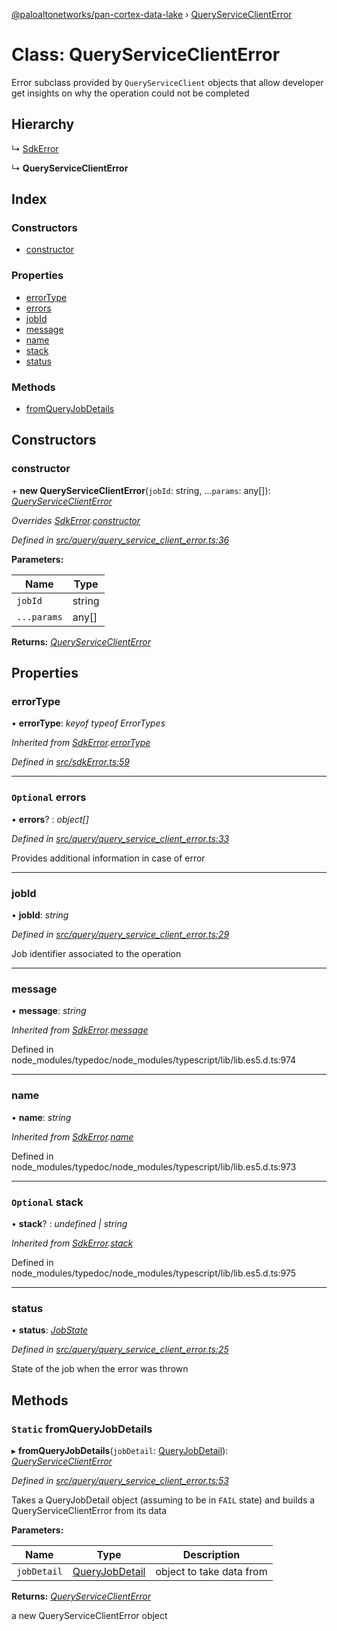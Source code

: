 [@paloaltonetworks/pan-cortex-data-lake](../README.md) › [QueryServiceClientError](queryserviceclienterror.md)

# Class: QueryServiceClientError

Error subclass provided by `QueryServiceClient` objects that allow developer
get insights on why the operation could not be completed

## Hierarchy

  ↳ [SdkError](sdkerror.md)

  ↳ **QueryServiceClientError**

## Index

### Constructors

* [constructor](queryserviceclienterror.md#constructor)

### Properties

* [errorType](queryserviceclienterror.md#errortype)
* [errors](queryserviceclienterror.md#optional-errors)
* [jobId](queryserviceclienterror.md#jobid)
* [message](queryserviceclienterror.md#message)
* [name](queryserviceclienterror.md#name)
* [stack](queryserviceclienterror.md#optional-stack)
* [status](queryserviceclienterror.md#status)

### Methods

* [fromQueryJobDetails](queryserviceclienterror.md#static-fromqueryjobdetails)

## Constructors

###  constructor

\+ **new QueryServiceClientError**(`jobId`: string, ...`params`: any[]): *[QueryServiceClientError](queryserviceclienterror.md)*

*Overrides [SdkError](sdkerror.md).[constructor](sdkerror.md#constructor)*

*Defined in [src/query/query_service_client_error.ts:36](https://github.com/xhoms/pan-cortex-data-lake-nodejs/blob/master/src/query/query_service_client_error.ts#L36)*

**Parameters:**

Name | Type |
------ | ------ |
`jobId` | string |
`...params` | any[] |

**Returns:** *[QueryServiceClientError](queryserviceclienterror.md)*

## Properties

###  errorType

• **errorType**: *keyof typeof ErrorTypes*

*Inherited from [SdkError](sdkerror.md).[errorType](sdkerror.md#errortype)*

*Defined in [src/sdkError.ts:59](https://github.com/xhoms/pan-cortex-data-lake-nodejs/blob/master/src/sdkError.ts#L59)*

___

### `Optional` errors

• **errors**? : *object[]*

*Defined in [src/query/query_service_client_error.ts:33](https://github.com/xhoms/pan-cortex-data-lake-nodejs/blob/master/src/query/query_service_client_error.ts#L33)*

Provides additional information in case of error

___

###  jobId

• **jobId**: *string*

*Defined in [src/query/query_service_client_error.ts:29](https://github.com/xhoms/pan-cortex-data-lake-nodejs/blob/master/src/query/query_service_client_error.ts#L29)*

Job identifier associated to the operation

___

###  message

• **message**: *string*

*Inherited from [SdkError](sdkerror.md).[message](sdkerror.md#message)*

Defined in node_modules/typedoc/node_modules/typescript/lib/lib.es5.d.ts:974

___

###  name

• **name**: *string*

*Inherited from [SdkError](sdkerror.md).[name](sdkerror.md#name)*

Defined in node_modules/typedoc/node_modules/typescript/lib/lib.es5.d.ts:973

___

### `Optional` stack

• **stack**? : *undefined | string*

*Inherited from [SdkError](sdkerror.md).[stack](sdkerror.md#optional-stack)*

Defined in node_modules/typedoc/node_modules/typescript/lib/lib.es5.d.ts:975

___

###  status

• **status**: *[JobState](../README.md#jobstate)*

*Defined in [src/query/query_service_client_error.ts:25](https://github.com/xhoms/pan-cortex-data-lake-nodejs/blob/master/src/query/query_service_client_error.ts#L25)*

State of the job when the error was thrown

## Methods

### `Static` fromQueryJobDetails

▸ **fromQueryJobDetails**(`jobDetail`: [QueryJobDetail](../README.md#queryjobdetail)): *[QueryServiceClientError](queryserviceclienterror.md)*

*Defined in [src/query/query_service_client_error.ts:53](https://github.com/xhoms/pan-cortex-data-lake-nodejs/blob/master/src/query/query_service_client_error.ts#L53)*

Takes a QueryJobDetail object (assuming to be in `FAIL` state) and builds
a QueryServiceClientError from its data

**Parameters:**

Name | Type | Description |
------ | ------ | ------ |
`jobDetail` | [QueryJobDetail](../README.md#queryjobdetail) | object to take data from |

**Returns:** *[QueryServiceClientError](queryserviceclienterror.md)*

a new QueryServiceClientError object
